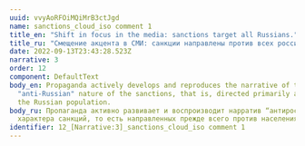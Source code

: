 ```yaml
---
uuid: vvyAoRFOiMQiMrB3ctJgd
name: sanctions_cloud_iso comment 1
title_en: "Shift in focus in the media: sanctions target all Russians."
title_ru: "Смещение акцента в СМИ: санкции направлены против всех россиян."
date: 2022-09-13T23:43:28.523Z
narrative: 3
order: 12
component: DefaultText
body_en: Propaganda actively develops and reproduces the narrative of the
  "anti-Russian" nature of the sanctions, that is, directed primarily against
  the Russian population.
body_ru: Пропаганда активно развивает и воспроизводит нарратив “антироссийского”
  характера санкций, то есть направленных прежде всего против населения России.
identifier: 12_[Narrative:3]_sanctions_cloud_iso comment 1
---
```


